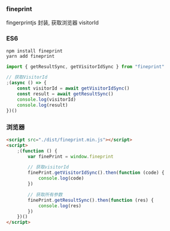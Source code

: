 ### fineprint

fingerprintjs 封装, 获取浏览器 visitorId

### ES6
```code
npm install fineprint
yarn add fineprint
```
```javascript
import { getResultSync, getVisitorIdSync } from "fineprint"

// 获取VisitorId
;(async () => {
	const visitorId = await getVisitorIdSync()
	const result = await getResultSync()
	console.log(visitorId)
	console.log(result)
})()
```

### 浏览器
```html
<script src="./dist/fineprint.min.js"></script>
<script>
	;(function () {
		var finePrint = window.fineprint

		// 获取visitorId
		finePrint.getVisitorIdSync().then(function (code) {
			console.log(code)
		})

		// 获取所有参数
		finePrint.getResultSync().then(function (res) {
			console.log(res)
		})
	})()
</script>
```
